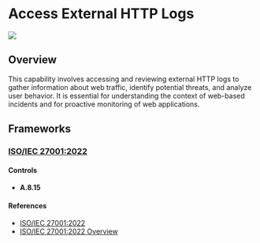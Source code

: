 # Access External HTTP Logs

![](https://img.shields.io/badge/P0001-preparation-white)

## Overview

This capability involves accessing and reviewing external HTTP logs to gather information about web traffic, identify potential threats, and analyze user behavior. It is essential for understanding the context of web-based incidents and for proactive monitoring of web applications.

## Frameworks
### [ISO/IEC 27001:2022](../frameworks/F0002.md)

#### Controls

- **A.8.15** 

#### References

- [ISO/IEC 27001:2022](https://www.iso.org/standard/82875.html)
- [ISO/IEC 27001:2022 Overview](https://www.iso.org/isoiec-27001-information-security.html)